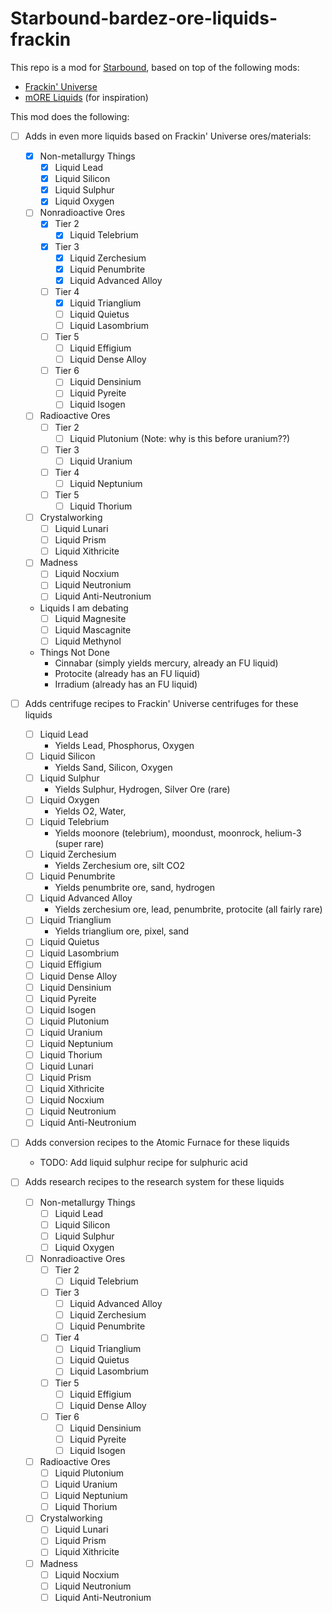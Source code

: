 # Starbound-bardez-ore-liquids-frackin

This repo is a mod for [Starbound](https://playstarbound.com/), based on top of the following mods:
- [Frackin' Universe](https://steamcommunity.com/sharedfiles/filedetails/?id=729480149) 
- [mORE Liquids](https://steamcommunity.com/sharedfiles/filedetails/?id=1318339314) (for inspiration)

This mod does the following:

- [ ] Adds in even more liquids based on Frackin' Universe ores/materials:
     - [X] Non-metallurgy Things
       - [X] Liquid Lead
       - [X] Liquid Silicon
       - [X] Liquid Sulphur
       - [X] Liquid Oxygen
     - [ ] Nonradioactive Ores
       - [X] Tier 2
         - [X] Liquid Telebrium
       - [X] Tier 3
         - [X] Liquid Zerchesium
         - [X] Liquid Penumbrite
         - [X] Liquid Advanced Alloy
       - [ ] Tier 4
         - [X] Liquid Trianglium
         - [ ] Liquid Quietus
         - [ ] Liquid Lasombrium
       - [ ] Tier 5
         - [ ] Liquid Effigium
         - [ ] Liquid Dense Alloy
       - [ ] Tier 6
         - [ ] Liquid Densinium
         - [ ] Liquid Pyreite
         - [ ] Liquid Isogen
     - [ ] Radioactive Ores
       - [ ] Tier 2
         - [ ] Liquid Plutonium (Note: why is this before uranium??)
       - [ ] Tier 3
         - [ ] Liquid Uranium
       - [ ] Tier 4
         - [ ] Liquid Neptunium
       - [ ] Tier 5
         - [ ] Liquid Thorium
     - [ ] Crystalworking
       - [ ] Liquid Lunari
       - [ ] Liquid Prism
       - [ ] Liquid Xithricite
     - [ ] Madness
       - [ ] Liquid Nocxium
       - [ ] Liquid Neutronium
       - [ ] Liquid Anti-Neutronium
     - Liquids I am debating
       - [ ] Liquid Magnesite
       - [ ] Liquid Mascagnite
       - [ ] Liquid Methynol
     - Things Not Done
       - Cinnabar (simply yields mercury, already an FU liquid)
       - Protocite (already has an FU liquid)
       - Irradium (already has an FU liquid)

- [ ] Adds centrifuge recipes to Frackin' Universe centrifuges for these liquids
  - [ ] Liquid Lead
    - Yields Lead, Phosphorus, Oxygen
  - [ ] Liquid Silicon
    - Yields Sand, Silicon, Oxygen
  - [ ] Liquid Sulphur
    - Yields Sulphur, Hydrogen, Silver Ore (rare)
  - [ ] Liquid Oxygen
    - Yields O2, Water, 
  - [ ] Liquid Telebrium
    - Yields moonore (telebrium), moondust, moonrock, helium-3 (super rare)
  - [ ] Liquid Zerchesium
    - Yields Zerchesium ore, silt CO2
  - [ ] Liquid Penumbrite
    - Yields penumbrite ore, sand, hydrogen
  - [ ] Liquid Advanced Alloy
    - Yields zerchesium ore, lead, penumbrite, protocite (all fairly rare)
  - [ ] Liquid Trianglium
    - Yields trianglium ore, pixel, sand
  - [ ] Liquid Quietus
  - [ ] Liquid Lasombrium
  - [ ] Liquid Effigium
  - [ ] Liquid Dense Alloy
  - [ ] Liquid Densinium
  - [ ] Liquid Pyreite
  - [ ] Liquid Isogen
  - [ ] Liquid Plutonium
  - [ ] Liquid Uranium
  - [ ] Liquid Neptunium
  - [ ] Liquid Thorium
  - [ ] Liquid Lunari
  - [ ] Liquid Prism
  - [ ] Liquid Xithricite
  - [ ] Liquid Nocxium
  - [ ] Liquid Neutronium
  - [ ] Liquid Anti-Neutronium
- [ ] Adds conversion recipes to the Atomic Furnace for these liquids
    - TODO: Add liquid sulphur recipe for sulphuric acid
- [ ] Adds research recipes to the research system for these liquids
     - [ ] Non-metallurgy Things
       - [ ] Liquid Lead
       - [ ] Liquid Silicon
       - [ ] Liquid Sulphur
       - [ ] Liquid Oxygen
     - [ ] Nonradioactive Ores
       - [ ] Tier 2
         - [ ] Liquid Telebrium
       - [ ] Tier 3
         - [ ] Liquid Advanced Alloy
         - [ ] Liquid Zerchesium
         - [ ] Liquid Penumbrite
       - [ ] Tier 4
         - [ ] Liquid Trianglium
         - [ ] Liquid Quietus
         - [ ] Liquid Lasombrium
       - [ ] Tier 5
         - [ ] Liquid Effigium
         - [ ] Liquid Dense Alloy
       - [ ] Tier 6
         - [ ] Liquid Densinium
         - [ ] Liquid Pyreite
         - [ ] Liquid Isogen
     - [ ] Radioactive Ores
         - [ ] Liquid Plutonium
         - [ ] Liquid Uranium
         - [ ] Liquid Neptunium
         - [ ] Liquid Thorium
     - [ ] Crystalworking
       - [ ] Liquid Lunari
       - [ ] Liquid Prism
       - [ ] Liquid Xithricite
     - [ ] Madness
       - [ ] Liquid Nocxium
       - [ ] Liquid Neutronium
       - [ ] Liquid Anti-Neutronium